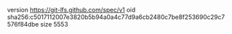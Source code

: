 version https://git-lfs.github.com/spec/v1
oid sha256:c5017112007e3820b5b94a0a4c77d9a6cb2480c7be8f253690c29c7576f84dbe
size 5553
